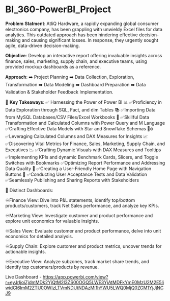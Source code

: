 # BI_360-PowerBI_Project
𝐏𝐫𝐨𝐛𝐥𝐞𝐦 𝐒𝐭𝐚𝐭𝐦𝐞𝐧𝐭:
AtliQ Hardware, a rapidly expanding global consumer electronics company, has been grappling with unwieldy Excel files for data analytics. This outdated approach has been hindering effective decision-making and causing significant losses. In response, they urgently sought agile, data-driven decision-making.

𝐎𝐛𝐣𝐞𝐜𝐭𝐢𝐯𝐞:
Develop an interactive report offering invaluable insights across finance, sales, marketing, supply chain, and executive teams, using provided mockup dashboards as a reference.

𝐀𝐩𝐩𝐫𝐨𝐚𝐜𝐡:
 ➡️ Project Planning
 ➡️ Data Collection, Exploration, Transformation
 ➡️ Data Modeling
 ➡️ Dashboard Preparation
 ➡️ Data Validation & Stakeholder Feedback Implementation.

🔑 𝐊𝐞𝐲 𝐓𝐚𝐤𝐞𝐚𝐰𝐚𝐲𝐬: ✅ Harnessing the Power of Power BI 📊
 ✅Proficiency in Data Exploration through SQL, Fact, and dim Tables 📚
 ✅Importing Data from MySQL Databases/CSV Files/Excel Workbooks 📂
 ✅Skillful Data Transformation and Calculated Columns with Power Query and M Language
 ✅Crafting Effective Data Models with Star and Snowflake Schemas 🌟❄️
 ✅Leveraging Calculated Columns and DAX Measures for Insights 📈
 ✅Discovering Vital Metrics for Finance, Sales, Marketing, Supply Chain, and Executives 📉
 ✅Crafting Dynamic Visuals with DAX Measures and Tooltips
 ✅Implementing KPIs and dynamic Benchmark Cards, Slicers, and Toggle Switches with Bookmarks
 ✅Optimizing Report Performance and Addressing Data Quality 🚀
 ✅Creating a User-Friendly Home Page with Navigation Buttons 🔗
 ✅Conducting User Acceptance Tests and Data Validation
 ✅Seamlessly Publishing and Sharing Reports with Stakeholders


💼 Distinct Dashboards:

♾️Finance View: Dive into P&L statements, identify top/bottom products/customers, track Net Sales performance, and analyze key KPIs.

♾️Marketing View: Investigate customer and product performance and explore unit economics for valuable insights.

♾️Sales View: Evaluate customer and product performance, delve into unit economics for detailed analysis.

♾️Supply Chain: Explore customer and product metrics, uncover trends for actionable insights.

♾️Executive View: Analyze subzones, track market share trends, and identify top customers/products by revenue.

Live Dashboard - https://app.powerbi.com/view?r=eyJrIjoiZjdmMDk2YjQtM2I3ZS00OGQ5LWE3YjAtMDFkYmE0MzU2M2E5IiwidCI6ImM2ZTU0OWIzLTVmNDUtNDAzMi1hYWU5LWQ0MjQ0ZGM1YjJjNCJ9
